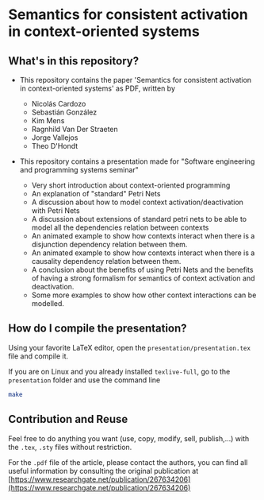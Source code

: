 # Semantics for consistent activation in context-oriented systems

## What's in this repository?

- This repository contains the paper 'Semantics for consistent activation in context-oriented systems' as PDF, written by
    - Nicolás Cardozo
    - Sebastián González
    - Kim Mens
    - Ragnhild Van Der Straeten
    - Jorge Vallejos
    - Theo D'Hondt


- This repository contains a presentation made for "Software engineering and programming systems seminar"
    - Very short introduction about context-oriented programming
    - An explanation of "standard" Petri Nets
    - A discussion about how to model context activation/deactivation with Petri Nets
    - A discussion about extensions of standard petri nets to be able to model all the dependencies relation between contexts
    - An animated example to show how contexts interact when there is a disjunction dependency relation between them.
    - An animated example to show how contexts interact when there is a causality dependency relation between them.
    - A conclusion about the benefits of using Petri Nets and the benefits of having a strong formalism for semantics of context activation and deactivation.
    - Some more examples to show how other context interactions can be modelled.

## How do I compile the presentation?

Using your favorite LaTeX editor, open the `presentation/presentation.tex` file
and compile it.

If you are on Linux and you already installed `texlive-full`, go to the `presentation` folder and use the command line
```bash
make
```
## Contribution and Reuse

Feel free to do anything you want (use, copy, modify, sell, publish,...) with the `.tex`, `.sty` files without restriction.

For the `.pdf` file of the article, please contact the authors, you can find
all useful information by consulting the original publication at [https://www.researchgate.net/publication/267634206](https://www.researchgate.net/publication/267634206)
